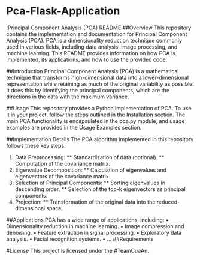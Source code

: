 # Pca-Flask-Application

!Principal Component Analysis (PCA) README
##Overview
This repository contains the implementation and documentation for Principal Component Analysis (PCA). PCA is a dimensionality reduction technique commonly used in various fields, including data analysis, image processing, and machine learning. This README provides information on how PCA is implemented, its applications, and how to use the provided code.

##Introduction
Principal Component Analysis (PCA) is a mathematical technique that transforms high-dimensional data into a lower-dimensional representation while retaining as much of the original variability as possible. It does this by identifying the principal components, which are the directions in the data with the maximum variance.

##Usage
This repository provides a Python implementation of PCA. To use it in your project, follow the steps outlined in the Installation section. The main PCA functionality is encapsulated in the pca.py module, and usage examples are provided in the Usage Examples section.

##Implementation Details
The PCA algorithm implemented in this repository follows these key steps:
1.	Data Preprocessing:
** Standardization of data (optional).
** Computation of the covariance matrix.
2.	Eigenvalue Decomposition:
** Calculation of eigenvalues and eigenvectors of the covariance matrix.
3.	Selection of Principal Components:
** Sorting eigenvalues in descending order.
** Selection of the top-k eigenvectors as principal components.
4.	Projection:
** Transformation of the original data into the reduced-dimensional space.

##Applications
PCA has a wide range of applications, including:
•	Dimensionality reduction in machine learning.
•	Image compression and denoising.
•	Feature extraction in signal processing.
•	Exploratory data analysis.
•	Facial recognition systems.
•	...
##Requirements

#License
This project is licensed under the #TeamCuaAn.

